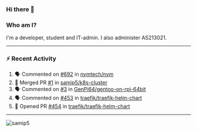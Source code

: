 ### Hi there 👋

### Who am I?
I'm a developer, student and IT-admin. I also administer AS213021.

---
### :zap: Recent Activity
<!--START_SECTION:activity-->
1. 🗣 Commented on [#692](https://github.com/nymtech/nym/issues/692) in [nymtech/nym](https://github.com/nymtech/nym)
2. 🎉 Merged PR [#1](https://github.com/samip5/k8s-cluster/pull/1) in [samip5/k8s-cluster](https://github.com/samip5/k8s-cluster)
3. 🗣 Commented on [#3](https://github.com/GenPi64/gentoo-on-rpi-64bit/issues/3) in [GenPi64/gentoo-on-rpi-64bit](https://github.com/GenPi64/gentoo-on-rpi-64bit)
4. 🗣 Commented on [#453](https://github.com/traefik/traefik-helm-chart/issues/453) in [traefik/traefik-helm-chart](https://github.com/traefik/traefik-helm-chart)
5. 💪 Opened PR [#454](https://github.com/traefik/traefik-helm-chart/pull/454) in [traefik/traefik-helm-chart](https://github.com/traefik/traefik-helm-chart)
<!--END_SECTION:activity-->
---

<img align="center" src="https://github-readme-stats.vercel.app/api?username=samip5&show_icons=true" alt="samip5" />
